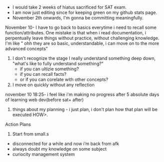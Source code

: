 - I would take 2 weeks of hiatus sacrificed for SAT exam.
- I am now just editing since for keeping green on my github stats page.
- November 2th onwards, I'm gonna be committing meaningfully. 

November 10- I have to go back to basics everytime i need to recall some function/attributes. One mistake is that when i read documentation, i perpentually leave things without practice, without challenging knowledge. I'm like " ohh they are so basic, understandable, i can move on to the more advanced concepts"

1. I don't recognize the stage I really understand something deep down, "what's like to fully understand something?"
    - if you can ultizie something?
    - if you can recall facts?
    - or if you can corelate with other concepts?
2. I move on quickly without any reflection

november 10 18:25- i feel like i'm making no progress after 5 absolute days of learning web dev(before sat+ after)

1. things about my planning - i just plan, i don't plan how that plan will be executed HOW>. 

Action Plans
1. Start from small.s

- disconnected for a while and now i’m back from afk
- always doubt my knowledge on some subject
- curiocity management system
